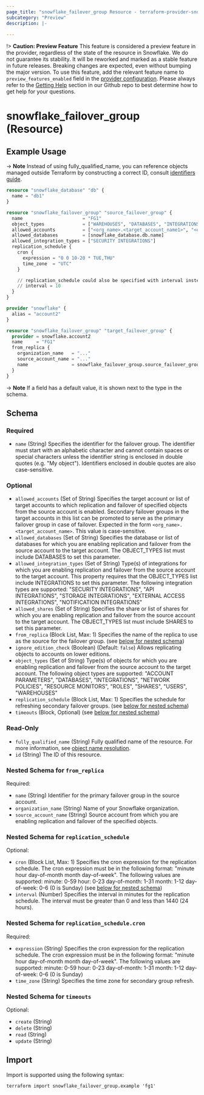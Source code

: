 ```yaml
---
page_title: "snowflake_failover_group Resource - terraform-provider-snowflake"
subcategory: "Preview"
description: |-
  
---
```


!> **Caution: Preview Feature** This feature is considered a preview feature in the provider, regardless of the state of the resource in Snowflake. We do not guarantee its stability. It will be reworked and marked as a stable feature in future releases. Breaking changes are expected, even without bumping the major version. To use this feature, add the relevant feature name to `preview_features_enabled` field in the [provider configuration](https://registry.terraform.io/providers/snowflakedb/snowflake/latest/docs#schema). Please always refer to the [Getting Help](https://github.com/snowflakedb/terraform-provider-snowflake?tab=readme-ov-file#getting-help) section in our Github repo to best determine how to get help for your questions.

# snowflake_failover_group (Resource)



## Example Usage

-> **Note** Instead of using fully_qualified_name, you can reference objects managed outside Terraform by constructing a correct ID, consult [identifiers guide](../guides/identifiers_rework_design_decisions#new-computed-fully-qualified-name-field-in-resources).
<!-- TODO(SNOW-1634854): include an example showing both methods-->

```terraform
resource "snowflake_database" "db" {
  name = "db1"
}

resource "snowflake_failover_group" "source_failover_group" {
  name                      = "FG1"
  object_types              = ["WAREHOUSES", "DATABASES", "INTEGRATIONS", "ROLES"]
  allowed_accounts          = ["<org_name>.<target_account_name1>", "<org_name>.<target_account_name2>"]
  allowed_databases         = [snowflake_database.db.name]
  allowed_integration_types = ["SECURITY INTEGRATIONS"]
  replication_schedule {
    cron {
      expression = "0 0 10-20 * TUE,THU"
      time_zone  = "UTC"
    }

    // replication_schedule could also be specified with interval instead of cron
    // interval = 10
  }
}

provider "snowflake" {
  alias = "account2"
}

resource "snowflake_failover_group" "target_failover_group" {
  provider = snowflake.account2
  name     = "FG1"
  from_replica {
    organization_name   = "..."
    source_account_name = "..."
    name                = snowflake_failover_group.source_failover_group.name
  }
}
```

-> **Note** If a field has a default value, it is shown next to the type in the schema.

<!-- schema generated by tfplugindocs -->
## Schema

### Required

- `name` (String) Specifies the identifier for the failover group. The identifier must start with an alphabetic character and cannot contain spaces or special characters unless the identifier string is enclosed in double quotes (e.g. "My object"). Identifiers enclosed in double quotes are also case-sensitive.

### Optional

- `allowed_accounts` (Set of String) Specifies the target account or list of target accounts to which replication and failover of specified objects from the source account is enabled. Secondary failover groups in the target accounts in this list can be promoted to serve as the primary failover group in case of failover. Expected in the form `<org_name>.<target_account_name>`. This value is case-sensitive.
- `allowed_databases` (Set of String) Specifies the database or list of databases for which you are enabling replication and failover from the source account to the target account. The OBJECT_TYPES list must include DATABASES to set this parameter.
- `allowed_integration_types` (Set of String) Type(s) of integrations for which you are enabling replication and failover from the source account to the target account. This property requires that the OBJECT_TYPES list include INTEGRATIONS to set this parameter. The following integration types are supported: "SECURITY INTEGRATIONS", "API INTEGRATIONS", "STORAGE INTEGRATIONS", "EXTERNAL ACCESS INTEGRATIONS", "NOTIFICATION INTEGRATIONS"
- `allowed_shares` (Set of String) Specifies the share or list of shares for which you are enabling replication and failover from the source account to the target account. The OBJECT_TYPES list must include SHARES to set this parameter.
- `from_replica` (Block List, Max: 1) Specifies the name of the replica to use as the source for the failover group. (see [below for nested schema](#nestedblock--from_replica))
- `ignore_edition_check` (Boolean) (Default: `false`) Allows replicating objects to accounts on lower editions.
- `object_types` (Set of String) Type(s) of objects for which you are enabling replication and failover from the source account to the target account. The following object types are supported: "ACCOUNT PARAMETERS", "DATABASES", "INTEGRATIONS", "NETWORK POLICIES", "RESOURCE MONITORS", "ROLES", "SHARES", "USERS", "WAREHOUSES"
- `replication_schedule` (Block List, Max: 1) Specifies the schedule for refreshing secondary failover groups. (see [below for nested schema](#nestedblock--replication_schedule))
- `timeouts` (Block, Optional) (see [below for nested schema](#nestedblock--timeouts))

### Read-Only

- `fully_qualified_name` (String) Fully qualified name of the resource. For more information, see [object name resolution](https://docs.snowflake.com/en/sql-reference/name-resolution).
- `id` (String) The ID of this resource.

<a id="nestedblock--from_replica"></a>
### Nested Schema for `from_replica`

Required:

- `name` (String) Identifier for the primary failover group in the source account.
- `organization_name` (String) Name of your Snowflake organization.
- `source_account_name` (String) Source account from which you are enabling replication and failover of the specified objects.


<a id="nestedblock--replication_schedule"></a>
### Nested Schema for `replication_schedule`

Optional:

- `cron` (Block List, Max: 1) Specifies the cron expression for the replication schedule. The cron expression must be in the following format: "minute hour day-of-month month day-of-week". The following values are supported: minute: 0-59 hour: 0-23 day-of-month: 1-31 month: 1-12 day-of-week: 0-6 (0 is Sunday) (see [below for nested schema](#nestedblock--replication_schedule--cron))
- `interval` (Number) Specifies the interval in minutes for the replication schedule. The interval must be greater than 0 and less than 1440 (24 hours).

<a id="nestedblock--replication_schedule--cron"></a>
### Nested Schema for `replication_schedule.cron`

Required:

- `expression` (String) Specifies the cron expression for the replication schedule. The cron expression must be in the following format: "minute hour day-of-month month day-of-week". The following values are supported: minute: 0-59 hour: 0-23 day-of-month: 1-31 month: 1-12 day-of-week: 0-6 (0 is Sunday)
- `time_zone` (String) Specifies the time zone for secondary group refresh.



<a id="nestedblock--timeouts"></a>
### Nested Schema for `timeouts`

Optional:

- `create` (String)
- `delete` (String)
- `read` (String)
- `update` (String)

## Import

Import is supported using the following syntax:

```shell
terraform import snowflake_failover_group.example 'fg1'
```
